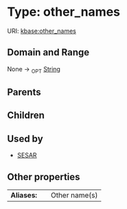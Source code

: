 
# Type: other_names




URI: [kbase:other_names](http://kbase.us/other_names)


## Domain and Range

None ->  <sub>OPT</sub> [String](types/String.md)

## Parents


## Children


## Used by

 * [SESAR](SESAR.md)

## Other properties

|  |  |  |
| --- | --- | --- |
| **Aliases:** | | Other name(s) |

